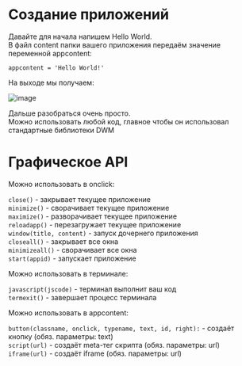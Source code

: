 # Создание приложений
Давайте для начала напишем Hello World.<br>
В файл content папки вашего приложения передаём значение переменной appcontent:

`
appcontent = 'Hello World!'
`

На выходе мы получаем:

![image](https://user-images.githubusercontent.com/77122703/160296611-8a53d2f5-7f77-4362-8a9d-6b52cc90447a.png)

Дальше разобраться очень просто.<br>
Можно использовать любой код, главное чтобы он использовал стандартные библиотеки DWM

# Графическое API
Можно использовать в onclick:

`close()` - закрывает текущее приложение<br>
`minimize()` - сворачивает текущее приложение<br>
`maximize()` - разворачивает текущее приложение<br>
`reloadapp()` - перезагружает текущее приложение<br>
`window(title, content)` - запуск дочернего приложения<br>
`closeall()` - закрывает все окна<br>
`minimizeall()` - сворачивает все окна<br>
`start(appid)` - запускает приложение<br>

Можно использовать в терминале:

`javascript(jscode)` - терминал выполнит ваш код<br>
`termexit()` - завершает процесс терминала<br>

Можно использовать в appcontent:

`button(classname, onclick, typename, text, id, right):` - создаёт кнопку (обяз. параметры: text)<br>
`script(url)` - создаёт meta-тег скрипта (обяз. параметры: url)<br>
`iframe(url)` - создаёт iframe (обяз. параметры: url)<br>
